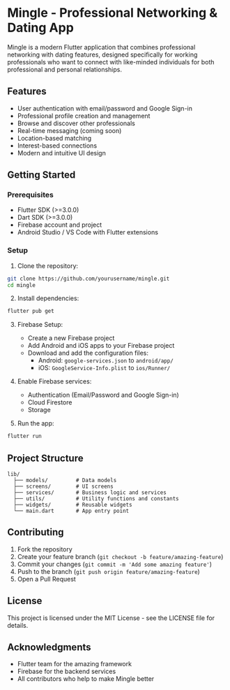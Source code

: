# Mingle - Professional Networking & Dating App

Mingle is a modern Flutter application that combines professional networking with dating features, designed specifically for working professionals who want to connect with like-minded individuals for both professional and personal relationships.

## Features

- User authentication with email/password and Google Sign-in
- Professional profile creation and management
- Browse and discover other professionals
- Real-time messaging (coming soon)
- Location-based matching
- Interest-based connections
- Modern and intuitive UI design

## Getting Started

### Prerequisites

- Flutter SDK (>=3.0.0)
- Dart SDK (>=3.0.0)
- Firebase account and project
- Android Studio / VS Code with Flutter extensions

### Setup

1. Clone the repository:
```bash
git clone https://github.com/yourusername/mingle.git
cd mingle
```

2. Install dependencies:
```bash
flutter pub get
```

3. Firebase Setup:
    - Create a new Firebase project
    - Add Android and iOS apps to your Firebase project
    - Download and add the configuration files:
        - Android: `google-services.json` to `android/app/`
        - iOS: `GoogleService-Info.plist` to `ios/Runner/`

4. Enable Firebase services:
    - Authentication (Email/Password and Google Sign-in)
    - Cloud Firestore
    - Storage

5. Run the app:
```bash
flutter run
```

## Project Structure

```
lib/
  ├── models/         # Data models
  ├── screens/        # UI screens
  ├── services/       # Business logic and services
  ├── utils/          # Utility functions and constants
  ├── widgets/        # Reusable widgets
  └── main.dart       # App entry point
```

## Contributing

1. Fork the repository
2. Create your feature branch (`git checkout -b feature/amazing-feature`)
3. Commit your changes (`git commit -m 'Add some amazing feature'`)
4. Push to the branch (`git push origin feature/amazing-feature`)
5. Open a Pull Request

## License

This project is licensed under the MIT License - see the LICENSE file for details.

## Acknowledgments

- Flutter team for the amazing framework
- Firebase for the backend services
- All contributors who help to make Mingle better
